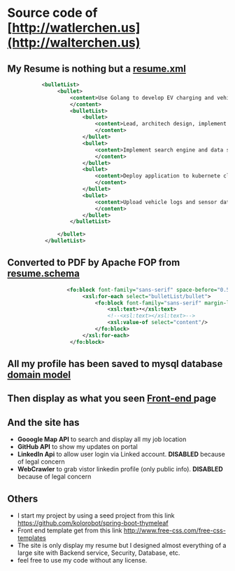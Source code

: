 # Source code of  [http://watlerchen.us](http://walterchen.us)


## My Resume is nothing but a [resume.xml](https://github.com/cicidi/cicidi-home/blob/master/src/main/resources/resume_config/resume.xml)
```xml
           <bulletList>
                <bullet>
                    <content>Use Golang to develop EV charging and vehicle logging APIs flying in the Kubernetes Cloud.
                    </content>
                    <bulletList>
                        <bullet>
                            <content>Lead, architech design, implement Charging cloud API, which communite with Cell phone, Vehicle and charging provider's API using Golang
                            </content>
                        </bullet>
                        <bullet>
                            <content>Implement search engine and data store using Elastic search and Cassandra
                            </content>
                        </bullet>
                        <bullet>
                            <content>Deploy application to kubernete cluster use docker and Helm Chart.
                            </content>
                        </bullet>
                        <bullet>
                            <content>Upload vehicle logs and sensor data to Cloud data warehouse.
                            </content>
                        </bullet>
                    </bulletList>

                </bullet>
            </bulletList>
```
## Converted to PDF by Apache FOP from[ resume.schema](https://github.com/cicidi/cicidi-home/blob/master/src/main/resources/resume_config/resume-xsl-fo.xsl)
```xml
                   <fo:block font-family="sans-serif" space-before="0.5em" color="#666666">
                        <xsl:for-each select="bulletList/bullet">
                            <fo:block font-family="sans-serif" margin-left="3em">
                                <xsl:text>•</xsl:text>
                                <!--<xsl:text></xsl:text>-->
                                <xsl:value-of select="content"/>
                            </fo:block>
                        </xsl:for-each>
                    </fo:block>
```
## All my profile has been saved to mysql database  [domain model](https://github.com/cicidi/cicidi-home/blob/master/src/main/java/com/cicidi/home/domain/resume/WorkExperience.java)

## Then display as what you seen  [Front-end ](https://github.com/cicidi/cicidi-home/blob/master/src/main/resources/templates/profile.html)page

## And the site has
- **Gooogle Map API** to search and display all my job location
- **GitHub API**  to show my updates on portal
- **LinkedIn Api** to allow user login via Linked account.  **DISABLED** because of legal concern
- **WebCrawler** to grab vistor linkedin profile (only public info). **DISABLED** because of legal concern

## Others 


- I start my project by using a seed project from this link  <https://github.com/kolorobot/spring-boot-thymeleaf>
- Front end template get from this link  <http://www.free-css.com/free-css-templates>
- The site is only display my resume but I designed almost everything of a large site with Backend service, Security, Database, etc. 
- feel free to use my code without any license.

